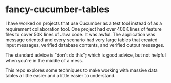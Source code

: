 # fancy-cucumber-tables
I have worked on projects that use Cucumber as a test tool instead
of as a requirement collaboration tool. One project had over 400K lines of feature
files to cover 50K lines of Java code. It was awful. The application was message
oriented and every scenario had very large tables that created input messages, verified
database contents, and verified output messages. 

The standard advice is "don't do this"; which is good advice, but not helpful when
you're in the middle of a mess. 

This repo explores some techniques to make working with massive data tables a little
easier and a little easier to understand.



